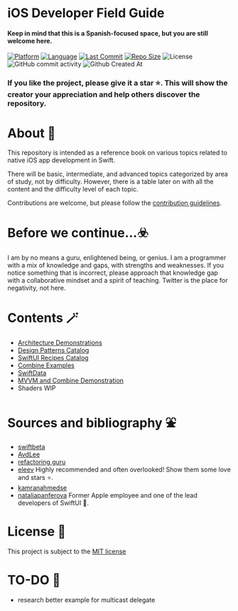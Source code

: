 <!-- Titulo --> 
# iOS Developer Field Guide
#### Keep in mind that this is a Spanish-focused space, but you are still welcome here.
<!-- <img align="right" src="https://avatars.githubusercontent.com/u/17766405?v=4" width="150"> --> 


<!-- Badges --> 
[![Platform](https://img.shields.io/badge/platform-iOS_17-6495ED.svg)]()
[![Language](https://img.shields.io/badge/language-Swift_5.9-6495ED.svg)]()
[![Last Commit](https://img.shields.io/github/last-commit/ROMthesheep/Libro-de-campo-del-iOS-developer?color=6495ED)]()
[![Repo Size](https://img.shields.io/github/repo-size/ROMthesheep/Libro-de-campo-del-iOS-developer?color=6495ED)]()
![License](https://img.shields.io/badge/license-MIT-6495ED.svg)
![GitHub commit activity](https://img.shields.io/github/commit-activity/m/romthesheep/Libro-de-campo-del-iOS-developer?color=6495ED)
![Github Created At](https://img.shields.io/github/created-at/ROMthesheep/Libro-de-campo-del-iOS-developer?color=6495ED)



<!-- [![Contributors](https://img.shields.io/github/contributors/ROMthesheep/Libro-de-campo-del-iOS-developer?color=6495ED)]() --> 

<!-- Star disclaimer --> 

### If you like the project, please give it a star ⭐️. This will show the creator your appreciation and help others discover the repository.

<!-- About --> 

# About 🤔
This repository is intended as a reference book on various topics related to native iOS app development in Swift.

There will be basic, intermediate, and advanced topics categorized by area of study, not by difficulty. However, there is a table later on with all the content and the difficulty level of each topic.

Contributions are welcome, but please follow the [contribution guidelines](CONTRIBUTING-ENG.md).

<!-- Disclaimer --> 

# Before we continue...☣️
I am by no means a guru, enlightened being, or genius. I am a programmer with a mix of knowledge and gaps, with strengths and weaknesses. If you notice something that is incorrect, please approach that knowledge gap with a collaborative mindset and a spirit of teaching. Twitter is the place for negativity, not here.

<!-- Contenidos --> 

# Contents 🪄
- [Architecture Demonstrations](Architecture%20demos/ARCHITECHTURES.md)
- [Design Patterns Catalog](Patterns.playground/DESIGN_PATTERNS.md)
- [SwiftUI Recipes Catalog](SwiftUI%20Pills/SWIFTUI_PILLS.md)
- [Combine Examples](Combine.playground/COMBINE_PILLS.md)
- [SwiftData](Deep%20dive%20SwiftData/SWIFT_DATA.md)
- [MVVM and Combine Demonstration](MVVM%20&%20combine%20practice/MVVM_WITH_COMBINE.md)
- Shaders WIP

# Sources and bibliography ⛲
* [swiftbeta](https://www.youtube.com/c/SwiftBeta)
* [AvdLee](https://github.com/AvdLee) 
* [refactoring guru](https://refactoring.guru/es)
* [eleev](https://github.com/eleev) Highly recommended and often overlooked! Show them some love and stars ⭐.
* [kamranahmedse](https://github.com/kamranahmedse/)
* [nataliapanferova](https://github.com/nataliapanferova) Former Apple employee and one of the lead developers of SwiftUI 🐐.

# License 🔖
This project is subject to the [MIT license](https://github.com/eleev/swiftui-new-metal-shaders/blob/master/LICENSE)

# TO-DO 📝
- research better example for multicast delegate
